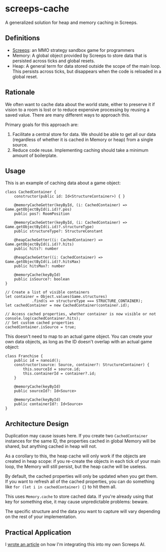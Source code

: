 # screeps-cache

A generalized solution for heap and memory caching in Screeps.

## Definitions

- [Screeps](https://screeps.com/): an MMO strategy sandbox game for programmers
- Memory: A global object provided by Screeps to store data that is persisted across ticks and global resets.
- Heap: A general term for data stored outside the scope of the main loop. This persists across ticks, but disappears when the code is reloaded in a global reset.

## Rationale

We often want to cache data about the world state, either to preserve it if vision to a room is lost or to reduce expensive processing by reusing a saved value. There are many different ways to approach this.

Primary goals for this approach are:

1. Facilitate a central store for data. We should be able to get all our data (regardless of whether it is cached in Memory or heap) from a single source.
2. Reduce code reuse. Implementing caching should take a minimum amount of boilerplate.

## Usage

This is an example of caching data about a game object:

```
class CachedContainer {
    constructor(public id: Id<StructureContainer>) { }

    @memoryCacheGetter(keyById, (i: CachedContainer) => Game.getObjectById(i.id)?.pos)
    public pos?: RoomPosition

    @memoryCacheGetter(keyById, (i: CachedContainer) => Game.getObjectById(i.id)?.structureType)
    public structureType?: StructureConstant

    @heapCacheGetter((i: CachedContainer) => Game.getObjectById(i.id)?.hits)
    public hits?: number

    @heapCacheGetter((i: CachedContainer) => Game.getObjectById(i.id)?.hitsMax)
    public hitsMax?: number

    @memoryCache(keyById)
    public isSource?: boolean
}

// Create a list of visible containers
let container = Object.values(Game.structures)
            .find(s => structureType === STRUCTURE_CONTAINER);
let cachedContainer = new CachedContainer(container.id);

// Access cached properties, whether container is now visible or not
console.log(cachedContainer.hits);
// Set custom cached properties
cachedContainer.isSource = true;
```

This doesn't need to map to an actual game object. You can create your own data objects, as long as the ID doesn't overlap with an actual game object:

```
class Franchise {
    public id = nanoid();
    constructor(source: Source, container?: StructureContainer) {
        this.sourceId = source.id;
        this.containerId = container?.id;
    }

    @memoryCache(keyById)
    public sourceId?: Id<Source>

    @memoryCache(keyById)
    public containerId?: Id<Source>
}
```

## Architecture Design

Duplication may cause issues here. If you create two `CachedContainer` instances for the same ID, the properties cached in global Memory will be shared, but anything cached in heap will not.

As a corollary to this, the heap cache will only work if the objects are created in heap scope: if you re-create the objects in each tick of your main loop, the Memory will still persist, but the heap cache will be useless.

By default, the cached properties will only be updated when you get them. If you want to refresh all of the cached properties, you can do something like `for (let i in cachedContainer) {}` to hit them all.

This uses `Memory.cache` to store cached data. If you're already using that key for something else, it may cause unpredictable problems: beware.

The specific structure and the data you want to capture will vary depending on the rest of your implementation.

## Practical Application

I [wrote an article](https://www.jonwinsley.com/screeps/2020/10/29/screeps-world-state/) on how I'm integrating this into my own Screeps AI.
